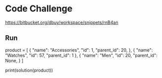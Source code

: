 
# Code Challenge

https://bitbucket.org/dbuy/workspace/snippets/rnB4an



## Run 

product = [
  {
    "name": "Accessories",
    "id": 1,
    "parent_id": 20,
  },
  {
    "name": "Watches",
    "id": 57,
    "parent_id": 1
  },
  {
    "name": "Men",
    "id": 20,
    "parent_id": None,
  }
]

print(solution(product))
